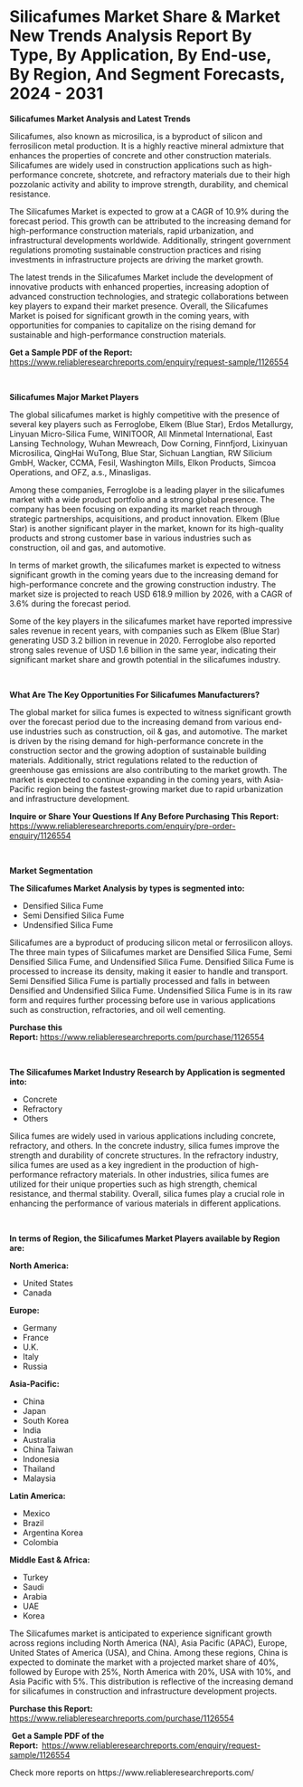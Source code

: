 <p><h1>Silicafumes Market Share & Market New Trends Analysis Report By Type, By Application, By End-use, By Region, And Segment Forecasts, 2024 - 2031</h1></p><p><strong>Silicafumes Market Analysis and Latest Trends</strong></p>
<p><p>Silicafumes, also known as microsilica, is a byproduct of silicon and ferrosilicon metal production. It is a highly reactive mineral admixture that enhances the properties of concrete and other construction materials. Silicafumes are widely used in construction applications such as high-performance concrete, shotcrete, and refractory materials due to their high pozzolanic activity and ability to improve strength, durability, and chemical resistance.</p><p>The Silicafumes Market is expected to grow at a CAGR of 10.9% during the forecast period. This growth can be attributed to the increasing demand for high-performance construction materials, rapid urbanization, and infrastructural developments worldwide. Additionally, stringent government regulations promoting sustainable construction practices and rising investments in infrastructure projects are driving the market growth.</p><p>The latest trends in the Silicafumes Market include the development of innovative products with enhanced properties, increasing adoption of advanced construction technologies, and strategic collaborations between key players to expand their market presence. Overall, the Silicafumes Market is poised for significant growth in the coming years, with opportunities for companies to capitalize on the rising demand for sustainable and high-performance construction materials.</p></p>
<p><strong>Get a Sample PDF of the Report:&nbsp;</strong> <a href="https://www.reliableresearchreports.com/enquiry/request-sample/1126554">https://www.reliableresearchreports.com/enquiry/request-sample/1126554</a></p>
<p>&nbsp;</p>
<p><strong>Silicafumes Major Market Players</strong></p>
<p><p>The global silicafumes market is highly competitive with the presence of several key players such as Ferroglobe, Elkem (Blue Star), Erdos Metallurgy, Linyuan Micro-Silica Fume, WINITOOR, All Minmetal International, East Lansing Technology, Wuhan Mewreach, Dow Corning, Finnfjord, Lixinyuan Microsilica, QingHai WuTong, Blue Star, Sichuan Langtian, RW Silicium GmbH, Wacker, CCMA, Fesil, Washington Mills, Elkon Products, Simcoa Operations, and OFZ, a.s., Minasligas. </p><p>Among these companies, Ferroglobe is a leading player in the silicafumes market with a wide product portfolio and a strong global presence. The company has been focusing on expanding its market reach through strategic partnerships, acquisitions, and product innovation. Elkem (Blue Star) is another significant player in the market, known for its high-quality products and strong customer base in various industries such as construction, oil and gas, and automotive.</p><p>In terms of market growth, the silicafumes market is expected to witness significant growth in the coming years due to the increasing demand for high-performance concrete and the growing construction industry. The market size is projected to reach USD 618.9 million by 2026, with a CAGR of 3.6% during the forecast period.</p><p>Some of the key players in the silicafumes market have reported impressive sales revenue in recent years, with companies such as Elkem (Blue Star) generating USD 3.2 billion in revenue in 2020. Ferroglobe also reported strong sales revenue of USD 1.6 billion in the same year, indicating their significant market share and growth potential in the silicafumes industry.</p></p>
<p>&nbsp;</p>
<p><strong>What Are The Key Opportunities For Silicafumes Manufacturers?</strong></p>
<p><p>The global market for silica fumes is expected to witness significant growth over the forecast period due to the increasing demand from various end-use industries such as construction, oil & gas, and automotive. The market is driven by the rising demand for high-performance concrete in the construction sector and the growing adoption of sustainable building materials. Additionally, strict regulations related to the reduction of greenhouse gas emissions are also contributing to the market growth. The market is expected to continue expanding in the coming years, with Asia-Pacific region being the fastest-growing market due to rapid urbanization and infrastructure development.</p></p>
<p><strong>Inquire or Share Your Questions If Any Before Purchasing This Report:</strong> <a href="https://www.reliableresearchreports.com/enquiry/pre-order-enquiry/1126554">https://www.reliableresearchreports.com/enquiry/pre-order-enquiry/1126554</a></p>
<p>&nbsp;</p>
<p><strong>Market Segmentation</strong></p>
<p><strong>The Silicafumes Market Analysis by types is segmented into:</strong></p>
<p><ul><li>Densified Silica Fume</li><li>Semi Densified Silica Fume</li><li>Undensified Silica Fume</li></ul></p>
<p><p>Silicafumes are a byproduct of producing silicon metal or ferrosilicon alloys. The three main types of Silicafumes market are Densified Silica Fume, Semi Densified Silica Fume, and Undensified Silica Fume. Densified Silica Fume is processed to increase its density, making it easier to handle and transport. Semi Densified Silica Fume is partially processed and falls in between Densified and Undensified Silica Fume. Undensified Silica Fume is in its raw form and requires further processing before use in various applications such as construction, refractories, and oil well cementing.</p></p>
<p><strong>Purchase this Report:&nbsp;</strong><a href="https://www.reliableresearchreports.com/purchase/1126554">https://www.reliableresearchreports.com/purchase/1126554</a></p>
<p>&nbsp;</p>
<p><strong>The Silicafumes Market Industry Research by Application is segmented into:</strong></p>
<p><ul><li>Concrete</li><li>Refractory</li><li>Others</li></ul></p>
<p><p>Silica fumes are widely used in various applications including concrete, refractory, and others. In the concrete industry, silica fumes improve the strength and durability of concrete structures. In the refractory industry, silica fumes are used as a key ingredient in the production of high-performance refractory materials. In other industries, silica fumes are utilized for their unique properties such as high strength, chemical resistance, and thermal stability. Overall, silica fumes play a crucial role in enhancing the performance of various materials in different applications.</p></p>
<p>&nbsp;</p>
<p><strong>In terms of Region, the Silicafumes Market Players available by Region are:</strong></p>
<p>
    <p> <strong> North America: </strong>
        <ul>
            <li>United States</li>
            <li>Canada</li>
        </ul>
        </p> 
    <p> <strong> Europe: </strong>
        <ul>
            <li>Germany</li>
            <li>France</li>
            <li>U.K.</li>
            <li>Italy</li>
            <li>Russia</li>
        </ul>
        </p> 
    <p> <strong> Asia-Pacific: </strong>
        <ul>
            <li>China</li>
            <li>Japan</li>
            <li>South Korea</li>
            <li>India</li>
            <li>Australia</li>
            <li>China Taiwan</li>
            <li>Indonesia</li>
            <li>Thailand</li>
            <li>Malaysia</li>
        </ul>
        </p> 
    <p> <strong> Latin America: </strong>
        <ul>
            <li>Mexico</li>
            <li>Brazil</li>
            <li>Argentina Korea</li>
            <li>Colombia</li>
        </ul>
        </p> 
    <p> <strong> Middle East & Africa: </strong>
        <ul>
            <li>Turkey</li>
            <li>Saudi</li>
            <li>Arabia</li>
            <li>UAE</li>
            <li>Korea</li>
        </ul>
    </p>
    </p>
<p><p>The Silicafumes market is anticipated to experience significant growth across regions including North America (NA), Asia Pacific (APAC), Europe, United States of America (USA), and China. Among these regions, China is expected to dominate the market with a projected market share of 40%, followed by Europe with 25%, North America with 20%, USA with 10%, and Asia Pacific with 5%. This distribution is reflective of the increasing demand for silicafumes in construction and infrastructure development projects.</p></p>
<p><strong>Purchase this Report: </strong><a href="https://www.reliableresearchreports.com/purchase/1126554">https://www.reliableresearchreports.com/purchase/1126554</a></p>
<p>&nbsp;<strong>Get a Sample PDF of the Report:&nbsp;&nbsp;</strong><a href="https://www.reliableresearchreports.com/enquiry/request-sample/1126554">https://www.reliableresearchreports.com/enquiry/request-sample/1126554</a></p>
<p><strong></strong></p>
<p>Check more reports on https://www.reliableresearchreports.com/</p>